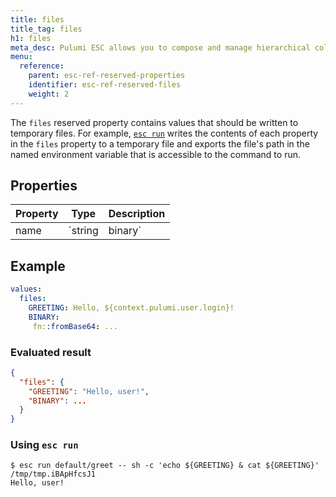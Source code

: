 ```yaml
---
title: files
title_tag: files
h1: files
meta_desc: Pulumi ESC allows you to compose and manage hierarchical collections of configuration and secrets and consume them in various ways.
menu:
  reference:
    parent: esc-ref-reserved-properties
    identifier: esc-ref-reserved-files
    weight: 2
---
```


The `files` reserved property contains values that should be written to temporary files. For example, [`esc run`](/docs/esc/cli/commands/esc_run) writes the contents of each property in the `files` property to a temporary file and exports the file's path in the named environment variable that is accessible to the command to run.

## Properties

| Property | Type              | Description                                                       |
|----------|-------------------|-------------------------------------------------------------------|
| name     | `string | binary` | The contents of the temporary file whose path will be exported in the environment variable `name`

## Example

```yaml
values:
  files:
    GREETING: Hello, ${context.pulumi.user.login}!
    BINARY:
     fn::fromBase64: ...
```

### Evaluated result

```json
{
  "files": {
    "GREETING": "Hello, user!",
    "BINARY": ...
  }
}
```

### Using `esc run`

```console
$ esc run default/greet -- sh -c 'echo ${GREETING} & cat ${GREETING}'
/tmp/tmp.iBApHfcsJ1
Hello, user!
```
